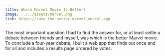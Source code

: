 ```yaml
---
title: Which Marvel Movie Is Better?
image: ../../assets/marvel.png
link: https://rate-the-better-marvel.vercel.app
---
```


The most important question I had to find the answer for, or at least settle a debate between friends and myself, was which is the better Marvel movie. To conclude a four-year debate, I built a web app that finds out once and for all and includes a results page ordered by votes.
